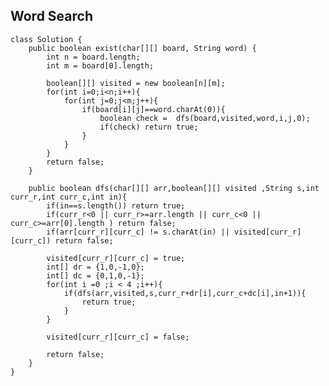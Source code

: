 ## Word Search
    class Solution {
        public boolean exist(char[][] board, String word) {
            int n = board.length;
            int m = board[0].length;

            boolean[][] visited = new boolean[n][m];
            for(int i=0;i<n;i++){
                for(int j=0;j<m;j++){
                    if(board[i][j]==word.charAt(0)){
                        boolean check =  dfs(board,visited,word,i,j,0);
                        if(check) return true;
                    }
                }
            }
            return false;
        }

        public boolean dfs(char[][] arr,boolean[][] visited ,String s,int curr_r,int curr_c,int in){
            if(in==s.length()) return true;
            if(curr_r<0 || curr_r>=arr.length || curr_c<0 || curr_c>=arr[0].length ) return false;
            if(arr[curr_r][curr_c] != s.charAt(in) || visited[curr_r][curr_c]) return false;

            visited[curr_r][curr_c] = true;
            int[] dr = {1,0,-1,0};
            int[] dc = {0,1,0,-1};
            for(int i =0 ;i < 4 ;i++){
                if(dfs(arr,visited,s,curr_r+dr[i],curr_c+dc[i],in+1)){
                    return true;
                }
            }
            
            visited[curr_r][curr_c] = false;

            return false;
        }
    }
